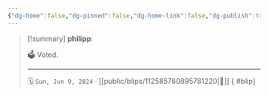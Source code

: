 ```yaml
---
{"dg-home":false,"dg-pinned":false,"dg-home-link":false,"dg-publish":true,"tags":["dgblip"],"disabled rules":["yaml-title","yaml-title-alias","file-name-heading"],"title":"philipp on mastodon @ 2024-06-09","created-date":"2024-06-09T08:39:36","id":112585760895781220,"updated-date":"2025-05-02T08:50:44","dg-path":"blips/112585760895781220.md","permalink":"/blips/112585760895781220/","dgPassFrontmatter":true}
---
```


> [!summary] **philipp**:
>
> 🗳️ Voted.
> - - -
>
> 🗓️ `Sun, Jun 9, 2024` · [[public/blips/112585760895781220\|🔗]]
{ #blip}

